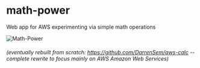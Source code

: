 # math-power
Web app for AWS experimenting via simple math operations

![Math-Power](https://github.com/DarrenSem/math-power/assets/106487066/a2fd59e9-b4fb-436a-b786-cc2253d8859e)

###### (eventually rebuilt from scratch: https://github.com/DarrenSem/aws-calc -- complete rewrite to focus mainly on AWS Amazon Web Services)

